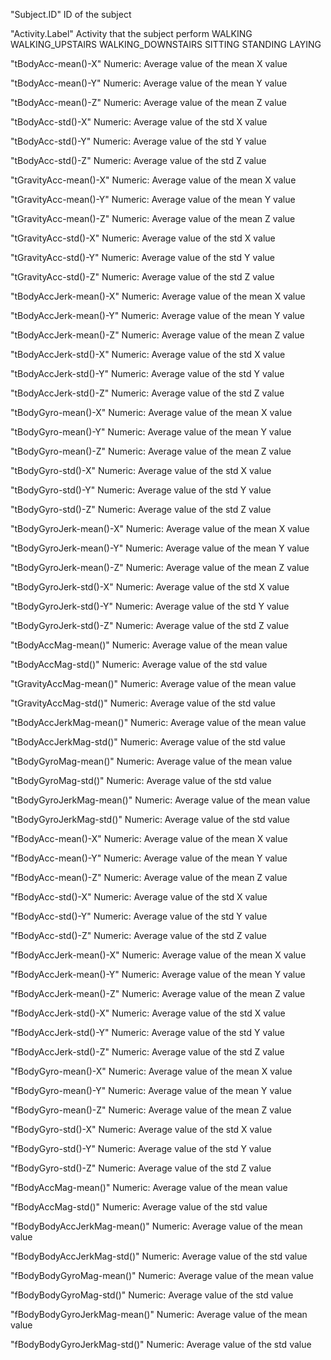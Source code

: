 "Subject.ID"
	ID of the subject
	
"Activity.Label"
	Activity that the subject perform
		WALKING
		WALKING_UPSTAIRS
		WALKING_DOWNSTAIRS
		SITTING
		STANDING
		LAYING

"tBodyAcc-mean()-X"
	Numeric:  Average value of the mean X value
	
"tBodyAcc-mean()-Y"
	Numeric:  Average value of the mean Y value

"tBodyAcc-mean()-Z"
	Numeric:  Average value of the mean Z value

"tBodyAcc-std()-X"
	Numeric:  Average value of the std X value

"tBodyAcc-std()-Y"
	Numeric:  Average value of the std Y value

"tBodyAcc-std()-Z"
	Numeric:  Average value of the std Z value

"tGravityAcc-mean()-X"
	Numeric:  Average value of the mean X value

"tGravityAcc-mean()-Y"
	Numeric:  Average value of the mean Y value

"tGravityAcc-mean()-Z"
	Numeric:  Average value of the mean Z value

"tGravityAcc-std()-X"
	Numeric:  Average value of the std X value

"tGravityAcc-std()-Y"
	Numeric:  Average value of the std Y value

"tGravityAcc-std()-Z"
	Numeric:  Average value of the std Z value

"tBodyAccJerk-mean()-X"
	Numeric:  Average value of the mean X value

"tBodyAccJerk-mean()-Y"
	Numeric:  Average value of the mean Y value

"tBodyAccJerk-mean()-Z"
	Numeric:  Average value of the mean Z value

"tBodyAccJerk-std()-X"
	Numeric:  Average value of the std X value

"tBodyAccJerk-std()-Y"
	Numeric:  Average value of the std Y value

"tBodyAccJerk-std()-Z"
	Numeric:  Average value of the std Z value

"tBodyGyro-mean()-X"
	Numeric:  Average value of the mean X value

"tBodyGyro-mean()-Y"
	Numeric:  Average value of the mean Y value

"tBodyGyro-mean()-Z"
	Numeric:  Average value of the mean Z value

"tBodyGyro-std()-X"
	Numeric:  Average value of the std X value

"tBodyGyro-std()-Y"
	Numeric:  Average value of the std Y value

"tBodyGyro-std()-Z"
	Numeric:  Average value of the std Z value

"tBodyGyroJerk-mean()-X"
	Numeric:  Average value of the mean X value

"tBodyGyroJerk-mean()-Y"
	Numeric:  Average value of the mean Y value

"tBodyGyroJerk-mean()-Z"
	Numeric:  Average value of the mean Z value

"tBodyGyroJerk-std()-X"
	Numeric:  Average value of the std X value

"tBodyGyroJerk-std()-Y"
	Numeric:  Average value of the std Y value

"tBodyGyroJerk-std()-Z"
	Numeric:  Average value of the std Z value

"tBodyAccMag-mean()"
	Numeric:  Average value of the mean value

"tBodyAccMag-std()"
	Numeric:  Average value of the std value

"tGravityAccMag-mean()"
	Numeric:  Average value of the mean value

"tGravityAccMag-std()"
	Numeric:  Average value of the std value

"tBodyAccJerkMag-mean()"
	Numeric:  Average value of the mean value

"tBodyAccJerkMag-std()"
	Numeric:  Average value of the std value

"tBodyGyroMag-mean()"
	Numeric:  Average value of the mean value

"tBodyGyroMag-std()"
	Numeric:  Average value of the std value

"tBodyGyroJerkMag-mean()"
	Numeric:  Average value of the mean value

"tBodyGyroJerkMag-std()"
	Numeric:  Average value of the std value

"fBodyAcc-mean()-X"
	Numeric:  Average value of the mean X value

"fBodyAcc-mean()-Y"
	Numeric:  Average value of the mean Y value

"fBodyAcc-mean()-Z"
	Numeric:  Average value of the mean Z value

"fBodyAcc-std()-X"
	Numeric:  Average value of the std X value

"fBodyAcc-std()-Y"
	Numeric:  Average value of the std Y value

"fBodyAcc-std()-Z"
	Numeric:  Average value of the std Z value

"fBodyAccJerk-mean()-X"
	Numeric:  Average value of the mean X value

"fBodyAccJerk-mean()-Y"
	Numeric:  Average value of the mean Y value

"fBodyAccJerk-mean()-Z"
	Numeric:  Average value of the mean Z value

"fBodyAccJerk-std()-X"
	Numeric:  Average value of the std X value

"fBodyAccJerk-std()-Y"
	Numeric:  Average value of the std Y value

"fBodyAccJerk-std()-Z"
	Numeric:  Average value of the std Z value

"fBodyGyro-mean()-X"
	Numeric:  Average value of the mean X value

"fBodyGyro-mean()-Y"
	Numeric:  Average value of the mean Y value

"fBodyGyro-mean()-Z"
	Numeric:  Average value of the mean Z value

"fBodyGyro-std()-X"
	Numeric:  Average value of the std X value

"fBodyGyro-std()-Y"
	Numeric:  Average value of the std Y value

"fBodyGyro-std()-Z"
	Numeric:  Average value of the std Z value

"fBodyAccMag-mean()"
	Numeric:  Average value of the mean value

"fBodyAccMag-std()"
	Numeric:  Average value of the std value

"fBodyBodyAccJerkMag-mean()"
	Numeric:  Average value of the mean value

"fBodyBodyAccJerkMag-std()"
	Numeric:  Average value of the std value

"fBodyBodyGyroMag-mean()"
	Numeric:  Average value of the mean value

"fBodyBodyGyroMag-std()"
	Numeric:  Average value of the std value

"fBodyBodyGyroJerkMag-mean()"
	Numeric:  Average value of the mean value

"fBodyBodyGyroJerkMag-std()"
	Numeric:  Average value of the std value

